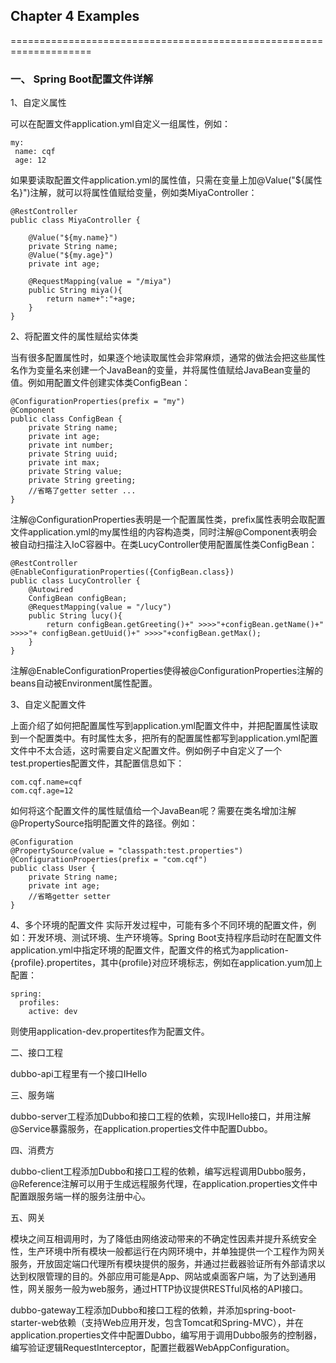 ## Chapter 4 Examples
====================================================================

### 一、 Spring Boot配置文件详解

1、自定义属性

可以在配置文件application.yml自定义一组属性，例如：
```
my:
 name: cqf
 age: 12
```
如果要读取配置文件application.yml的属性值，只需在变量上加@Value("${属性名}")注解，就可以将属性值赋给变量，例如类MiyaController：
```
@RestController
public class MiyaController {

    @Value("${my.name}")
    private String name;
    @Value("${my.age}")
    private int age;

    @RequestMapping(value = "/miya")
    public String miya(){
        return name+":"+age;
    }
}
```
2、将配置文件的属性赋给实体类

当有很多配置属性时，如果逐个地读取属性会非常麻烦，通常的做法会把这些属性名作为变量名来创建一个JavaBean的变量，并将属性值赋给JavaBean变量的值。例如用配置文件创建实体类ConfigBean：
```
@ConfigurationProperties(prefix = "my")
@Component
public class ConfigBean {
    private String name;
    private int age;
    private int number;
    private String uuid;
    private int max;
    private String value;
    private String greeting;
    //省略了getter setter ...
}
```
注解@ConfigurationProperties表明是一个配置属性类，prefix属性表明会取配置文件application.yml的my属性组的内容构造类，同时注解@Component表明会被自动扫描注入IoC容器中。在类LucyController使用配置属性类ConfigBean：
```
@RestController
@EnableConfigurationProperties({ConfigBean.class})
public class LucyController {
    @Autowired
    ConfigBean configBean;
    @RequestMapping(value = "/lucy")
    public String lucy(){
        return configBean.getGreeting()+" >>>>"+configBean.getName()+" >>>>"+ configBean.getUuid()+" >>>>"+configBean.getMax();
    }
}
```
注解@EnableConfigurationProperties使得被@ConfigurationProperties注解的beans自动被Environment属性配置。

3、自定义配置文件

上面介绍了如何把配置属性写到application.yml配置文件中，并把配置属性读取到一个配置类中。有时属性太多，把所有的配置属性都写到application.yml配置文件中不太合适，这时需要自定义配置文件。例如例子中自定义了一个test.properties配置文件，其配置信息如下：
```
com.cqf.name=cqf
com.cqf.age=12
```
如何将这个配置文件的属性赋值给一个JavaBean呢？需要在类名增加注解@PropertySource指明配置文件的路径。例如：
```
@Configuration
@PropertySource(value = "classpath:test.properties")
@ConfigurationProperties(prefix = "com.cqf")
public class User {
    private String name;
    private int age;
    //省略getter setter
}
```
4、多个环境的配置文件
实际开发过程中，可能有多个不同环境的配置文件，例如：开发环境、测试环境、生产环境等。Spring Boot支持程序启动时在配置文件application.yml中指定环境的配置文件，配置文件的格式为application-{profile}.propertites，其中{profile}对应环境标志，例如在application.yum加上配置：
```
spring:
  profiles:
    active: dev
```
则使用application-dev.propertites作为配置文件。


二、接口工程

dubbo-api工程里有一个接口IHello

三、服务端

dubbo-server工程添加Dubbo和接口工程的依赖，实现IHello接口，并用注解@Service暴露服务，在application.properties文件中配置Dubbo。

四、消费方

dubbo-client工程添加Dubbo和接口工程的依赖，编写远程调用Dubbo服务，@Reference注解可以用于生成远程服务代理，在application.properties文件中配置跟服务端一样的服务注册中心。

五、网关

模块之间互相调用时，为了降低由网络波动带来的不确定性因素并提升系统安全性，生产环境中所有模块一般都运行在内网环境中，并单独提供一个工程作为网关服务，开放固定端口代理所有模块提供的服务，并通过拦截器验证所有外部请求以达到权限管理的目的。外部应用可能是App、网站或桌面客户端，为了达到通用性，网关服务一般为web服务，通过HTTP协议提供RESTful风格的API接口。

dubbo-gateway工程添加Dubbo和接口工程的依赖，并添加spring-boot-starter-web依赖（支持Web应用开发，包含Tomcat和Spring-MVC），并在application.properties文件中配置Dubbo，编写用于调用Dubbo服务的控制器，编写验证逻辑RequestInterceptor，配置拦截器WebAppConfiguration。
